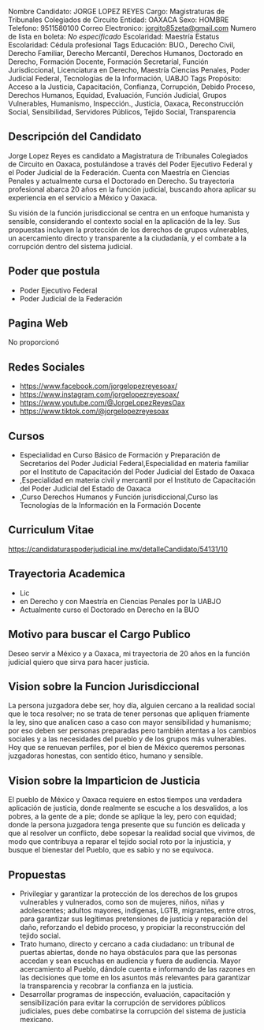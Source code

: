 Nombre Candidato: JORGE LOPEZ REYES
Cargo: Magistraturas de Tribunales Colegiados de Circuito
Entidad: OAXACA
Sexo: HOMBRE
Telefono: 9511580100
Correo Electronico: jorgito85zeta@gmail.com
Numero de lista en boleta: *No especificado*
Escolaridad: Maestría
Estatus Escolaridad: Cédula profesional
Tags Educación: BUO., Derecho Civil, Derecho Familiar, Derecho Mercantil, Derechos Humanos, Doctorado en Derecho, Formación Docente, Formación Secretarial, Función Jurisdiccional, Licenciatura en Derecho, Maestría Ciencias Penales, Poder Judicial Federal, Tecnologías de la Información, UABJO
Tags Propósito: Acceso a la Justicia, Capacitación, Confianza, Corrupción, Debido Proceso, Derechos Humanos, Equidad, Evaluación, Función Judicial, Grupos Vulnerables, Humanismo, Inspección., Justicia, Oaxaca, Reconstrucción Social, Sensibilidad, Servidores Públicos, Tejido Social, Transparencia


## Descripción del Candidato 

Jorge Lopez Reyes es candidato a Magistratura de Tribunales Colegiados de Circuito en Oaxaca, postulándose a través del Poder Ejecutivo Federal y el Poder Judicial de la Federación. Cuenta con Maestría en Ciencias Penales y actualmente cursa el Doctorado en Derecho. Su trayectoria profesional abarca 20 años en la función judicial, buscando ahora aplicar su experiencia en el servicio a México y Oaxaca.

Su visión de la función jurisdiccional se centra en un enfoque humanista y sensible, considerando el contexto social en la aplicación de la ley. Sus propuestas incluyen la protección de los derechos de grupos vulnerables, un acercamiento directo y transparente a la ciudadanía, y el combate a la corrupción dentro del sistema judicial.


## Poder que postula

- Poder Ejecutivo Federal
- Poder Judicial de la Federación


## Pagina Web

No proporcionó


## Redes Sociales

- https://www.facebook.com/jorgelopezreyesoax/
- https://www.instagram.com/jorgelopezreyesoax/
- https://www.youtube.com/@JorgeLopezReyesOax
- https://www.tiktok.com/@jorgelopezreyesoax


## Cursos

- Especialidad en Curso Básico de Formación y Preparación de Secretarios del Poder Judicial Federal,Especialidad en materia familiar por el Instituto de Capacitación del Poder Judicial del Estado de Oaxaca
- ,Especialidad en materia civil y mercantil por el Instituto de Capacitación del Poder Judicial del Estado de Oaxaca
- ,Curso Derechos Humanos y Función jurisdiccional,Curso las Tecnologías de la Información en la Formación Docente


## Curriculum Vitae

https://candidaturaspoderjudicial.ine.mx/detalleCandidato/54131/10


## Trayectoria Academica

- Lic
- en Derecho y con Maestría en Ciencias Penales por la UABJO
- Actualmente curso el Doctorado en Derecho en la BUO


## Motivo para buscar el Cargo Publico

Deseo servir a México y a Oaxaca, mi trayectoria de 20 años en la función judicial quiero que sirva para hacer justicia.


## Vision sobre la Funcion Jurisdiccional

La persona juzgadora debe ser, hoy día, alguien cercano a la realidad social que le toca resolver; no se trata de tener personas que apliquen fríamente la ley, sino que analicen caso a caso con mayor sensibilidad y humanismo; por eso deben ser personas preparadas pero también atentas a los cambios sociales y a las necesidades del pueblo y de los grupos más vulnerables. Hoy que se renuevan perfiles, por el bien de México queremos personas juzgadoras honestas, con sentido ético, humano y sensible.


## Vision sobre la Imparticion de Justicia

El pueblo de México y Oaxaca requiere en estos tiempos una verdadera aplicación de justicia, donde realmente se escuche a los desvalidos, a los pobres, a la gente de a pie; donde se aplique la ley, pero con equidad; donde la persona juzgadora tenga presente que su función es delicada y que al resolver un conflicto, debe sopesar la realidad social que vivimos, de modo que contribuya a reparar el tejido social roto por la injusticia, y busque el bienestar del Pueblo, que es sabio y no se equivoca.


## Propuestas

- Privilegiar y garantizar la protección de los derechos de los grupos vulnerables y vulnerados, como son de mujeres, niños, niñas y adolescentes; adultos mayores, indígenas, LGTB, migrantes, entre otros, para garantizar sus legítimas pretensiones de justicia y reparación del daño, reforzando el debido proceso, y propiciar la reconstrucción del tejido social.
- Trato humano, directo y cercano a cada ciudadano: un tribunal de puertas abiertas, donde no haya obstáculos para que las personas accedan y sean escuchas en audiencia y fuera de audiencia. Mayor acercamiento al Pueblo, dándole cuenta e informando de las razones en las decisiones que tome en los asuntos más relevantes para garantizar la transparencia y recobrar la confianza en la justicia.
- Desarrollar programas de inspección, evaluación, capacitación y sensibilización para evitar la corrupción de servidores públicos judiciales, pues debe combatirse la corrupción del sistema de justicia mexicano.

